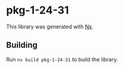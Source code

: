# pkg-1-24-31

This library was generated with [Nx](https://nx.dev).

## Building

Run `nx build pkg-1-24-31` to build the library.
